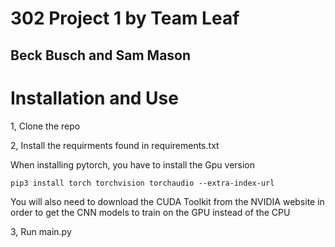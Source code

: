 # 302 Project 1 by Team Leaf
## Beck Busch and Sam Mason

# Installation and Use
1, Clone the repo

2, Install the requirments found in requirements.txt

When installing pytorch, you have to install the Gpu version
```
pip3 install torch torchvision torchaudio --extra-index-url 
```

You will also need to download the CUDA Toolkit from the NVIDIA website in order to get the CNN models to train on the GPU instead of the CPU

3, Run main.py
